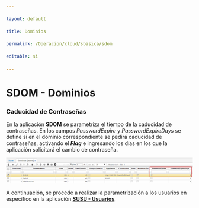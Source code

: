 ```yaml
---

layout: default

title: Dominios

permalink: /Operacion/cloud/sbasica/sdom

editable: si

---
```




# SDOM - Dominios



### Caducidad de Contraseñas





En la aplicación **SDOM** se parametriza el tiempo de la caducidad de contraseñas. En los campos _PasswordExpire_ y _PasswordExpireDays_ se define si en el dominio correspondiente se pedirá caducidad de contraseñas, activando el _**Flag**_ e ingresando los días en los que la aplicación solicitará el cambio de contraseña.  



![](sdom.png)



A continuación, se procede a realizar la parametrización a los usuarios en específico en la aplicación [**SUSU - Usuarios**](http://docs.oasiscom.com/Operacion/system/sacceso/susu).  





